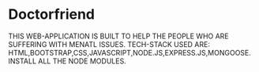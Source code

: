 # Doctorfriend

THIS WEB-APPLICATION IS BUILT TO HELP THE PEOPLE WHO ARE SUFFERING WITH MENATL ISSUES.
TECH-STACK USED ARE:
HTML,BOOTSTRAP,CSS,JAVASCRIPT,NODE.JS,EXPRESS.JS,MONGOOSE.
INSTALL ALL THE NODE MODULES.
